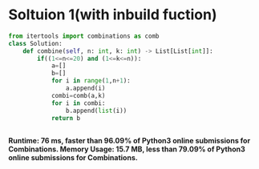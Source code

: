 # Soltuion 1(with inbuild fuction)

``` python
from itertools import combinations as comb
class Solution:
    def combine(self, n: int, k: int) -> List[List[int]]:
        if((1<=n<=20) and (1<=k<=n)):
            a=[]
            b=[]
            for i in range(1,n+1):
                a.append(i)
            combi=comb(a,k)
            for i in combi:
                b.append(list(i))
            return b
        
```

**Runtime: 76 ms, faster than 96.09% of Python3 online submissions for Combinations.
Memory Usage: 15.7 MB, less than 79.09% of Python3 online submissions for Combinations.**
